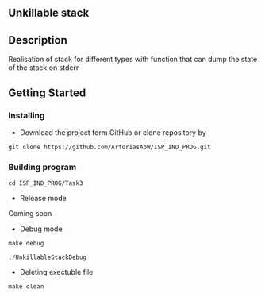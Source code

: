 ## Unkillable stack

## Description

Realisation of stack for different types with function that can dump the state of the stack on stderr

## Getting Started

### Installing
 
 * Download the project form GitHub or clone repository by
 
```
git clone https://github.com/ArtoriasAbW/ISP_IND_PROG.git
```

### Building program

```
cd ISP_IND_PROG/Task3
```

* Release mode

Coming soon

* Debug mode

```
make debug

./UnkillableStackDebug
```

* Deleting exectuble file
```
make clean
```
